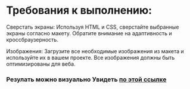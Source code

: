 # Требования к выполнению:

Сверстать экраны: Используя HTML и CSS, сверстайте выбранные экраны согласно макету. Обратите внимание на адаптивность и кроссбраузерность.

Изображения: Загрузите все необходимые изображения из макета и используйте их в вашем проекте. Все изображения должны быть оптимизированы для веба.

### Резулать можно визуально Увидеть [по этой ссылке](https://creative-cult-sigma.vercel.app/)
